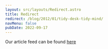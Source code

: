 ```yaml
---
layout: src/layouts/Redirect.astro
title: Redirect
redirect: /blog/2012/01/tidy-desk-tidy-mind/
navMenu: false
pubDate: 2022-09-17
---
```

<div>
Our article feed can be found <a href="/blog/2012/01/tidy-desk-tidy-mind/">here</a>
</div>

